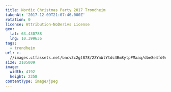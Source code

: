 ```yaml
---
title: Nordic Christmas Party 2017 Trondheim
takenAt: '2017-12-09T21:07:46.000Z'
rotation: 0
license: Attribution-NoDerivs License
geo:
  lat: 63.430788
  lng: 10.399636
tags:
  - trondheim
url: >-
  //images.ctfassets.net/bncv3c2gt878/2ZYmWlYtdc4Bm8ytpPMaaq/dbe8e4fd0e7b8095366737b4a77f644a/nordic-christmas-party-2017-trondheim_38075013815_o
size: 2105009
image:
  width: 4192
  height: 2358
contentType: image/jpeg
---
```


